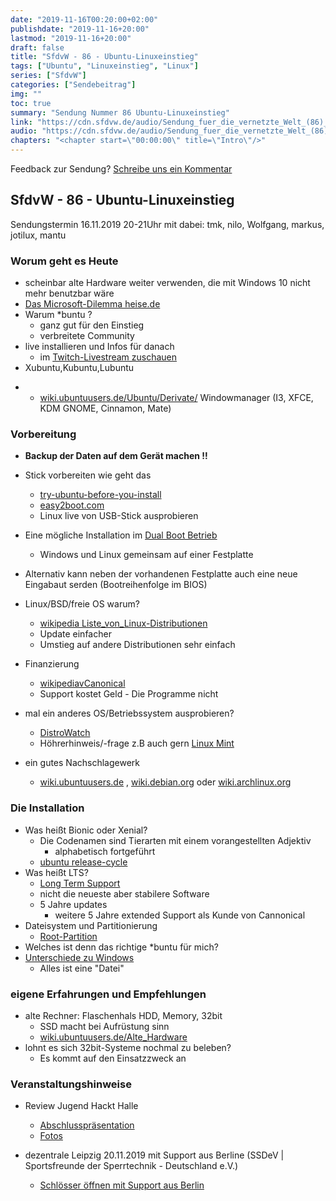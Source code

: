 ```yaml
---
date: "2019-11-16T00:20:00+02:00"
publishdate: "2019-11-16+20:00"
lastmod: "2019-11-16+20:00"
draft: false
title: "SfdvW - 86 - Ubuntu-Linuxeinstieg"
tags: ["Ubuntu", "Linuxeinstieg", "Linux"]
series: ["SfdvW"]
categories: ["Sendebeitrag"]
img: ""
toc: true
summary: "Sendung Nummer 86 Ubuntu-Linuxeinstieg"
link: "https://cdn.sfdvw.de/audio/Sendung_fuer_die_vernetzte_Welt_(86)_2019_11_16_Linuxeinstieg_mit_Ubuntu.mp3"
audio: "https://cdn.sfdvw.de/audio/Sendung_fuer_die_vernetzte_Welt_(86)_2019_11_16_Linuxeinstieg_mit_Ubuntu.mp3"
chapters: "<chapter start=\"00:00:00\" title=\"Intro\"/>"
---
```


<div align="center" id="example"></div>
<script src="https://cdn.podlove.org/web-player/embed.js"></script>



Feedback zur Sendung?
[Schreibe uns ein Kommentar](mailto:SfdvW@radiocorax.de)

## SfdvW - 86 - Ubuntu-Linuxeinstieg
Sendungstermin 16.11.2019 20-21Uhr
mit dabei: tmk, nilo, Wolfgang, markus, jotilux, mantu



### Worum geht es Heute

* scheinbar alte Hardware weiter verwenden, die mit Windows 10 nicht mehr benutzbar wäre
* [Das Microsoft-Dilemma heise.de](https://www.heise.de/newsticker/meldung/ARD-Doku-Einsatz-von-Microsoft-Produkten-in-Behoerden-problematisch-3973448.html)
* Warum *buntu ?
    * ganz gut für den Einstieg
    * verbreitete Community
* live installieren und Infos für danach
	* im [Twitch-Livestream zuschauen](https://twitch.tv/sfdvw)
* Xubuntu,Kubuntu,Lubuntu
+    * [wiki.ubuntuusers.de/Ubuntu/Derivate/](https://wiki.ubuntuusers.de/Ubuntu/Derivate/)
 Windowmanager (I3, XFCE, KDM GNOME, Cinnamon, Mate)

### Vorbereitung

* **Backup der Daten auf dem Gerät machen !!**
* Stick vorbereiten wie geht das
    * [try-ubuntu-before-you-install](https://tutorials.ubuntu.com/tutorial/try-ubuntu-before-you-install#0)
    * [easy2boot.com](http://www.easy2boot.com/) 
    * Linux live von USB-Stick ausprobieren
* Eine mögliche Installation im [Dual Boot Betrieb](https://wiki.ubuntuusers.de/Dualboot/)
    * Windows und Linux gemeinsam auf einer Festplatte
* Alternativ kann neben der vorhandenen Festplatte auch eine neue Eingabaut serden (Bootreihenfolge im BIOS)

* Linux/BSD/freie OS warum?
    * [wikipedia Liste_von_Linux-Distributionen](https://de.wikipedia.org/wiki/Liste_von_Linux-Distributionen)
    * Update einfacher
    * Umstieg auf andere Distributionen sehr einfach
* Finanzierung
    * [wikipediavCanonical](https://de.wikipedia.org/wiki/Canonical)
    * Support kostet Geld - Die Programme nicht
* mal ein anderes OS/Betriebssystem ausprobieren? 
    * [DistroWatch](http://distrowatch.org/)
    * Höhrerhinweis/-frage z.B auch gern [Linux Mint](https://de.wikipedia.org/wiki/Linux_Mint)
* ein gutes Nachschlagewerk 
    * [wiki.ubuntuusers.de](https://wiki.ubuntuusers.de/Startseite/) , [wiki.debian.org](https://wiki.debian.org) oder [wiki.archlinux.org](https://wiki.archlinux.org/) 

### Die Installation

* Was heißt Bionic oder Xenial?
    * Die Codenamen sind Tierarten mit einem vorangestellten Adjektiv
        * alphabetisch fortgeführt
    * [ubuntu release-cycle](https://ubuntu.com/about/release-cycle)
* Was heißt LTS?
    * [Long Term Support](https://wiki.ubuntu.com/LTS)
    * nicht die neueste aber stabilere Software
    * 5 Jahre updates
        * weitere 5 Jahre extended Support als Kunde von Cannonical
* Dateisystem und Partitionierung
    * [Root-Partition](https://wiki.ubuntuusers.de/Partitionierung/#Root)
* Welches ist denn das richtige \*buntu für mich?
* [Unterschiede zu Windows](https://wiki.ubuntuusers.de/Unterschiede_zu_Windows/)
    * Alles ist eine "Datei"

### eigene Erfahrungen und Empfehlungen

* alte Rechner: Flaschenhals HDD, Memory, 32bit
    * SSD macht bei Aufrüstung sinn
    * [wiki.ubuntuusers.de/Alte_Hardware](https://wiki.ubuntuusers.de/Alte_Hardware/)
* lohnt es sich 32bit-Systeme nochmal zu beleben?
    * Es kommt auf den Einsatzzweck an

### Veranstaltungshinweise

* Review Jugend Hackt Halle
    * [Abschlusspräsentation](https://www.youtube.com/playlist?list=PLQsLR7zBwcw1nCd-RCPdjxiLxgVysDn-n)
    * [Fotos](https://www.flickr.com/photos/okfde/albums/72157711734951991/)

* dezentrale Leipzig 20.11.2019 mit Support aus Berline (SSDeV | Sportsfreunde der Sperrtechnik - Deutschland e.V.) 
    * [Schlösser öffnen mit Support aus Berlin](https://dezentrale.space/events/tag-der-offenen-t%C3%BCr/)

<script>
  podlovePlayer('#example', '/blog/sfdvw86.json');
</script>
